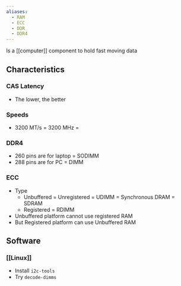 ```yaml
---
aliases:
  - RAM
  - ECC
  - DDR
  - DDR4
---
```

Is a [[computer]] component to hold fast moving data
## Characteristics
### CAS Latency
- The lower, the better
### Speeds
- 3200 MT/s = 3200 MHz = 
### DDR4
- 260 pins are for laptop = SODIMM
- 288 pins are for PC = DIMM
### ECC
- Type
	- Unbuffered = Unregistered = UDIMM = Synchronous DRAM = SDRAM
	- Registered = RDIMM
- Unbuffered platform cannot use registered RAM
- But Registered platform can use Unbuffered RAM
## Software
### [[Linux]]
- Install `i2c-tools`
- Try `decode-dimms`